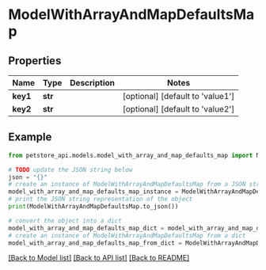 # ModelWithArrayAndMapDefaultsMap


## Properties

Name | Type | Description | Notes
------------ | ------------- | ------------- | -------------
**key1** | **str** |  | [optional] [default to 'value1']
**key2** | **str** |  | [optional] [default to 'value2']

## Example

```python
from petstore_api.models.model_with_array_and_map_defaults_map import ModelWithArrayAndMapDefaultsMap

# TODO update the JSON string below
json = "{}"
# create an instance of ModelWithArrayAndMapDefaultsMap from a JSON string
model_with_array_and_map_defaults_map_instance = ModelWithArrayAndMapDefaultsMap.from_json(json)
# print the JSON string representation of the object
print(ModelWithArrayAndMapDefaultsMap.to_json())

# convert the object into a dict
model_with_array_and_map_defaults_map_dict = model_with_array_and_map_defaults_map_instance.to_dict()
# create an instance of ModelWithArrayAndMapDefaultsMap from a dict
model_with_array_and_map_defaults_map_from_dict = ModelWithArrayAndMapDefaultsMap.from_dict(model_with_array_and_map_defaults_map_dict)
```
[[Back to Model list]](../README.md#documentation-for-models) [[Back to API list]](../README.md#documentation-for-api-endpoints) [[Back to README]](../README.md)


